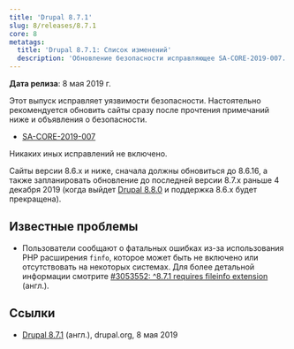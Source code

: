 ```yaml
---
title: 'Drupal 8.7.1'
slug: 8/releases/8.7.1
core: 8
metatags:
  title: 'Drupal 8.7.1: Список изменений'
  description: 'Обновление безопасности исправляющее SA-CORE-2019-007.'
---
```


**Дата релиза**: 8 мая 2019 г.

Этот выпуск исправляет уязвимости безопасности. Настоятельно рекомендуется обновить сайты сразу после прочтения примечаний ниже и объявления о безопасности.

- [SA-CORE-2019-007](../../../../security/sa-core/2019-007/index.md)

Никаких иных исправлений не включено.

Сайты версии 8.6.x и ниже, сначала должны обновиться до 8.6.16, а также запланировать обновление до последней версии 8.7.x раньше 4 декабря 2019 (когда выйдет [Drupal 8.8.0](../../8.8.x/8.8.0/index.md) и поддержка 8.6.x будет прекращена).

## Известные проблемы

- Пользователи сообщают о фатальных ошибках из-за использования PHP расширения `finfo`, которое может быть не включено или отсутствовать на некоторых системах. Для более детальной информации смотрите [#3053552: ^8.7.1 requires fileinfo extension](https://www.drupal.org/project/drupal/issues/3053552) (англ.).

## Ссылки

- [Drupal 8.7.1](https://www.drupal.org/project/drupal/releases/8.7.1) (англ.), drupal.org, 8 мая 2019
